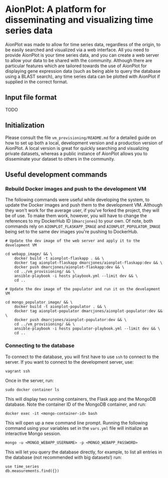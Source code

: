 # AionPlot: A platform for disseminating and visualizing time series data

AionPlot was made to allow for time series data, regardless of the origin, to be
easily searched and visualized via a web interface.
All you need to provide AionPlot is your time series data, and you can create
a web server to allow your data to be shared with the community.
Although there are particular features which are tailored towards the use of
AionPlot for displaying gene expression data (such as being able to query the
database using a BLAST search), any time series data can be plotted with
AionPlot if supplied in the correct format.

## Input file format

TODO

## Initialization

Please consult the file `vm_provisioning/README.md` for a detailed guide on how
to set up both a local, development version and a production version of
AionPlot.
A local version is great for quickly searching and visualizing private datasets,
whereas a public instance of AionPlot allows you to disseminate your dataset to
others in the community.

## Useful development commands

### Rebuild Docker images and push to the development VM

The following commands were useful while developing the system, to update the
Docker images and push them to the development VM.
Although they won't work for the average user, if you've forked the project,
they will be of use.
To make them work, however, you will have to change the references to my
DockerHub ID (`dmarcjones`) to your own.
Of note, both commands rely on `AIONPLOT_FLASKAPP_IMAGE` and
`AIONPLOT_POPULATOR_IMAGE` being set to the same dev images you're pushing to
DockerHub.

```
# Update the dev image of the web server and apply it to the development VM

cd webapp_image/ && \
    docker build -t aionplot-flaskapp . && \
    docker tag aionplot-flaskapp dmarcjones/aionplot-flaskapp:dev && \
    docker push dmarcjones/aionplot-flaskapp:dev && \
    cd ../vm_provisioning/ && \
    ansible-playbook -i hosts playbook.yml --limit dev && \
    cd ..

# Update the dev image of the populator and run it on the development VM

cd mongo_populator_image/ && \
    docker build -t aionplot-populator . && \
    docker tag aionplot-populator dmarcjones/aionplot-populator:dev && \
    docker push dmarcjones/aionplot-populator:dev && \
    cd ../vm_provisioning/ && \
    ansible-playbook -i hosts populator-playbook.yml --limit dev && \
    cd ..

```

### Connecting to the database

To connect to the database, you will first have to use `ssh` to connect to the
server.
If you want to connect to the development server, use:

```
vagrant ssh
```

Once in the server, run:

```
sudo docker container ls
```

This will display two running containers, the Flask app and the MongoDB
database. Note the container ID of the MongoDB container, and run:

```
docker exec -it <mongo-container-id> bash
```

This will open up a new command line prompt.
Running the following command using your variables set in the `vars.yml` file
will initialize an interactive Mongo session.

```
mongo -u <MONGO_WEBAPP_USERNAME> -p <MONGO_WEBAPP_PASSWORD>
```

This will let you query the database directly, for example, to list all entries
in the database (not recommended with big datasets!) run:

```
use time_series
db.measurements.find({})
```
